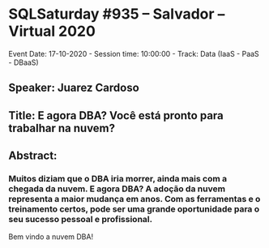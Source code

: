 # SQLSaturday #935 – Salvador – Virtual 2020
Event Date: 17-10-2020 - Session time: 10:00:00 - Track: Data (IaaS - PaaS - DBaaS)
## Speaker: Juarez Cardoso
## Title: E agora DBA? Você está pronto para trabalhar na nuvem?
## Abstract:
### Muitos diziam que o  DBA iria morrer, ainda mais com a chegada da nuvem. E agora DBA? A adoção da nuvem representa a maior mudança em anos. Com as ferramentas e o treinamento certos, pode ser uma grande oportunidade para o seu sucesso pessoal e profissional.
Bem vindo a nuvem DBA!
